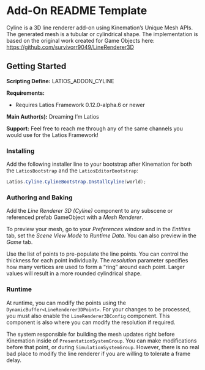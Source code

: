 # Add-On README Template

Cyline is a 3D line renderer add-on using Kinemation’s Unique Mesh APIs. The
generated mesh is a tubular or cylindrical shape. The implementation is based on
the original work created for Game Objects here:
<https://github.com/survivorr9049/LineRenderer3D>

## Getting Started

**Scripting Define:** LATIOS_ADDON_CYLINE

**Requirements:**

-   Requires Latios Framework 0.12.0-alpha.6 or newer

**Main Author(s):** Dreaming I’m Latios

**Support:** Feel free to reach me through any of the same channels you would
use for the Latios Framework!

### Installing

Add the following installer line to your bootstrap after Kinemation for both the
`LatiosBootstrap` and the `LatiosEditorBootstrap`:

```csharp
Latios.Cyline.CylineBootstrap.InstallCyline(world);
```

### Authoring and Baking

Add the *Line Renderer 3D (Cyline)* component to any subscene or referenced
prefab GameObject with a *Mesh Renderer*.

To preview your mesh, go to your *Preferences* window and in the *Entities* tab,
set the *Scene View Mode* to *Runtime Data*. You can also preview in the *Game*
tab.

Use the list of points to pre-populate the line points. You can control the
thickness for each point individually. The *resolution* parameter specifies how
many vertices are used to form a “ring” around each point. Larger values will
result in a more rounded cylindrical shape.

### Runtime

At runtime, you can modify the points using the
`DynamicBuffer<LineRenderer3DPoint>`. For your changes to be processed, you must
also enable the `LineRenderer3DConfig` component. This component is also where
you can modify the resolution if required.

The system responsible for building the mesh updates right before Kinemation
inside of `PresentationSystemGroup`. You can make modifications before that
point, or during `SimulationSystemGroup`. However, there is no real bad place to
modify the line renderer if you are willing to tolerate a frame delay.
